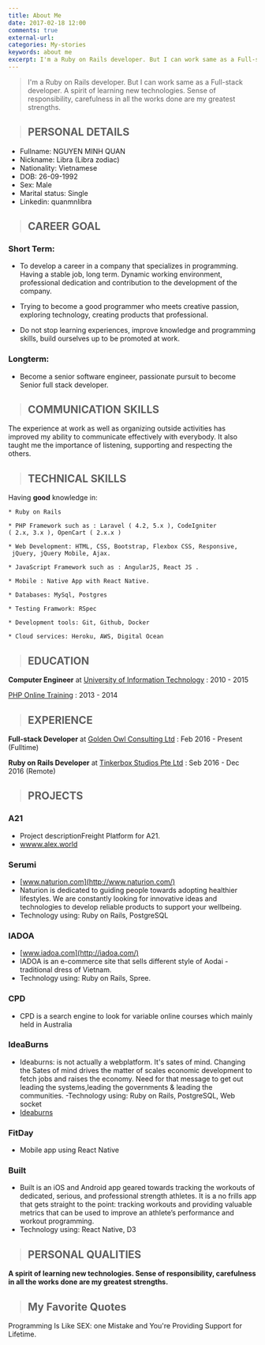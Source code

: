 ```yaml
---
title: About Me
date: 2017-02-18 12:00
comments: true
external-url:
categories: My-stories
keywords: about me
excerpt: I'm a Ruby on Rails developer. But I can work same as a Full-stack developer. A spirit of learning new technologies. Sense of responsibility, carefulness in all the works done are my greatest strengths.
---
```


> I'm a Ruby on Rails developer. But I can work same as a Full-stack developer. A spirit of learning new technologies. Sense of responsibility, carefulness in all the works done are my greatest strengths.

>## PERSONAL DETAILS

  - Fullname: NGUYEN MINH QUAN
  - Nickname: Libra (Libra zodiac)
  - Nationality: Vietnamese
  - DOB: 26-09-1992
  - Sex: Male
  - Marital status: Single
  - Linkedin: quanmnlibra

>## CAREER GOAL

### Short Term:

  - To develop a career in a company that specializes in programming. 
    Having a stable job, long term. Dynamic working environment, 
    professional dedication and contribution to the development of the company.

  - Trying to become a good programmer who meets creative passion, 
    exploring technology, creating products that professional.

  - Do not stop learning experiences, improve knowledge and 
    programming skills, build ourselves up to be promoted at work.

### Longterm:

  - Become a senior software engineer, passionate pursuit to become 
    Senior full stack developer.

>## COMMUNICATION SKILLS

  The experience at work as well as organizing outside activities has improved my ability to communicate effectively with everybody. It also taught me the importance of listening, supporting and respecting the others.

>## TECHNICAL SKILLS

  Having **good** knowledge in:

    * Ruby on Rails 

    * PHP Framework such as : Laravel ( 4.2, 5.x ), CodeIgniter 
    ( 2.x, 3.x ), OpenCart ( 2.x.x )

    * Web Development: HTML, CSS, Bootstrap, Flexbox CSS, Responsive,
     jQuery, jQuery Mobile, Ajax.

    * JavaScript Framework such as : AngularJS, React JS .

    * Mobile : Native App with React Native.

    * Databases: MySql, Postgres 

    * Testing Framwork: RSpec 

    * Development tools: Git, Github, Docker

    * Cloud services: Heroku, AWS, Digital Ocean

>## EDUCATION

 **Computer Engineer** at [University of Information Technology](https://www.linkedin.com/school/15135546?pathWildcard=15135546) : 2010 - 2015

 [PHP Online Training](http://www.qhonline.edu.vn) : 2013 - 2014

>## EXPERIENCE

  **Full-stack Developer** at [Golden Owl Consulting Ltd](https://www.linkedin.com/company-beta/10340155/) : Feb 2016 - Present (Fulltime)

  **Ruby on Rails Developer** at [Tinkerbox Studios Pte Ltd](https://www.linkedin.com/company-beta/561370/) : Seb 2016 - Dec 2016 (Remote)
 
>## PROJECTS 

### A21
  - Project descriptionFreight Platform for A21.
  - [wwww.alex.world](http://alex.world/)

### Serumi
  - [www.naturion.com](http://www.naturion.com/)
  - Naturion is dedicated to guiding people towards adopting healthier lifestyles. We are constantly looking for innovative ideas and technologies to develop reliable products to support your wellbeing.
  - Technology using: Ruby on Rails, PostgreSQL

### IADOA
  - [www.iadoa.com](http://iadoa.com/)
  - IADOA is an e-commerce site that sells different style of Aodai - traditional dress of Vietnam.
  - Technology using: Ruby on Rails, Spree.

### CPD
  - CPD is a search engine to look for variable online courses which mainly held in Australia

### IdeaBurns
  - Ideaburns: is not actually a webplatform. It's sates of mind. Changing the Sates of mind drives the matter of scales economic development to fetch jobs and raises the economy. Need for that message to get out leading the systems,leading the governments & leading the communities.
  -Technology using: Ruby on Rails, PostgreSQL, Web socket
  - [Ideaburns](http://ideaburn-goldenowl.herokuapp.com)

### FitDay
  - Mobile app using React Native

### Built
  - Built is an iOS and Android app geared towards tracking the workouts of dedicated, serious, and professional strength athletes. It is a no frills app that gets straight to the point: tracking workouts and providing valuable metrics that can be used to improve an athlete’s performance and workout programming.
  - Technology using: React Native, D3

>## PERSONAL QUALITIES

  **A spirit of learning new technologies.
  Sense of responsibility, carefulness in all the works done are my greatest strengths.**

>## My Favorite Quotes

  Programming Is Like SEX: one Mistake and You're Providing Support for Lifetime.
